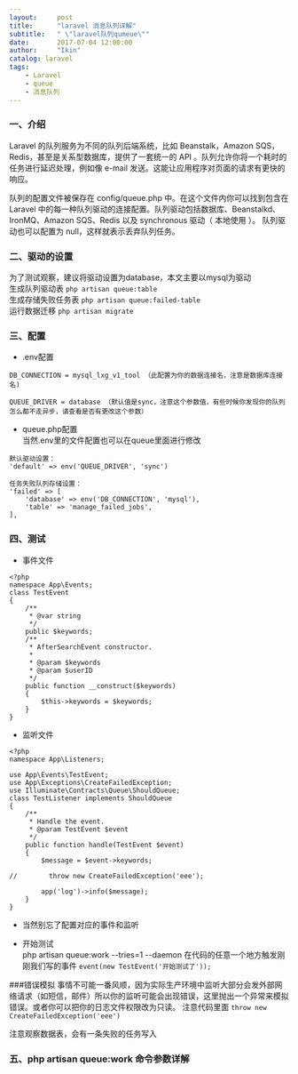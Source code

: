 ```yaml
---
layout:     post
title:      "laravel 消息队列详解"
subtitle:   " \"laravel队列qumeue\""
date:       2017-07-04 12:00:00
author:     "Ikin"
catalog: laravel
tags:
    - Laravel
    - queue
    - 消息队列
---
```


### 一、介绍
Laravel 的队列服务为不同的队列后端系统，比如 Beanstalk，Amazon SQS，Redis，甚至是关系型数据库，提供了一套统一的 API 。队列允许你将一个耗时的任务进行延迟处理，例如像 e-mail 发送。这能让应用程序对页面的请求有更快的响应。

队列的配置文件被保存在 config/queue.php 中。在这个文件内你可以找到包含在 Laravel 中的每一种队列驱动的连接配置。队列驱动包括数据库、Beanstalkd、IronMQ、Amazon SQS、Redis 以及 synchronous 驱动（ 本地使用 ）。 队列驱动也可以配置为 null，这样就表示丢弃队列任务。

### 二、驱动的设置
为了测试观察，建议将驱动设置为database，本文主要以mysql为驱动  
生成队列驱动表     `php artisan queue:table`  
生成存储失败任务表  `php artisan queue:failed-table`  
运行数据迁移       `php artisan migrate`

### 三、配置
* .env配置  

```
DB_CONNECTION = mysql_lxg_v1_tool （此配置为你的数据连接名，注意是数据库连接名)

QUEUE_DRIVER = database （默认值是sync，注意这个参数值，有些时候你发现你的队列怎么都不走异步，请查看是否有更改这个参数）
```
* queue.php配置  
当然.env里的文件配置也可以在queue里面进行修改

```
默认驱动设置：  
'default' => env('QUEUE_DRIVER', 'sync') 

任务失败队列存储设置：  
'failed' => [
    'database' => env('DB_CONNECTION', 'mysql'),
    'table' => 'manage_failed_jobs',
],
```

### 四、测试
* 事件文件

```
<?php
namespace App\Events;
class TestEvent
{
    /**
     * @var string
     */
    public $keywords;
    /**
     * AfterSearchEvent constructor.
     *
     * @param $keywords
     * @param $userID
     */
    public function __construct($keywords)
    {
        $this->keywords = $keywords;
    }
}
```
* 监听文件

```
<?php
namespace App\Listeners;

use App\Events\TestEvent;
use App\Exceptions\CreateFailedException;
use Illuminate\Contracts\Queue\ShouldQueue;
class TestListener implements ShouldQueue
{
    /**
     * Handle the event.
     * @param TestEvent $event
     */
    public function handle(TestEvent $event)
    {
        $message = $event->keywords;

//        throw new CreateFailedException('eee');

        app('log')->info($message);
    }
}
```
* 当然别忘了配置对应的事件和监听

* 开始测试  
php artisan queue:work --tries=1 --daemon
在代码的任意一个地方触发刚刚我们写的事件 `event(new TestEvent('开始测试了'));`

###错误模拟
事情不可能一番风顺，因为实际生产环境中监听大部分会发外部网络请求（如短信，邮件）所以你的监听可能会出现错误，这里抛出一个异常来模拟错误。或者你可以把你的日志文件权限改为只读。
注意代码里面 `throw new CreateFailedException('eee')`

注意观察数据表，会有一条失败的任务写入

### 五、php artisan queue:work 命令参数详解


